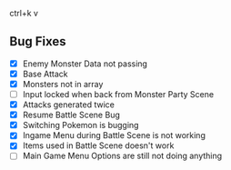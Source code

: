 ctrl+k v

## Bug Fixes
- [x] Enemy Monster Data not passing
- [x] Base Attack
- [x] Monsters not in array
- [ ] Input locked when back from Monster Party Scene
- [x] Attacks generated twice
- [x] Resume Battle Scene Bug
- [x] Switching Pokemon is bugging
- [x] Ingame Menu during Battle Scene is not working
- [x] Items used in Battle Scene doesn't work
- [ ] Main Game Menu Options are still not doing anything